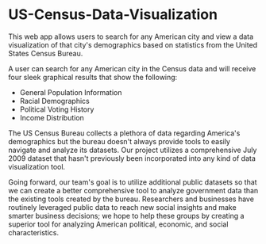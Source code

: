 # US-Census-Data-Visualization
This web app allows users to search for any American city and view a data visualization of that city's demographics based on statistics from the United States Census Bureau.

A user can search for any American city in the Census data and will receive four sleek graphical results that show the following:
  * General Population Information
  * Racial Demographics
  * Political Voting History
  * Income Distribution
  
The US Census Bureau collects a plethora of data regarding America's demographics but the bureau doesn't always provide tools to easily navigate and analyze its datasets. Our project utilizes a comprehensive July 2009 dataset that hasn't previously been incorporated into any kind of data visualization tool.

Going forward, our team's goal is to utilize additional public datasets so that we can create a better comprehensive tool to analyze government data than the existing tools created by the bureau. Researchers and businesses have routinely leveraged public data to reach new social insights and make smarter business decisions; we hope to help these groups by creating a superior tool for analyzing American political, economic, and social characteristics.
